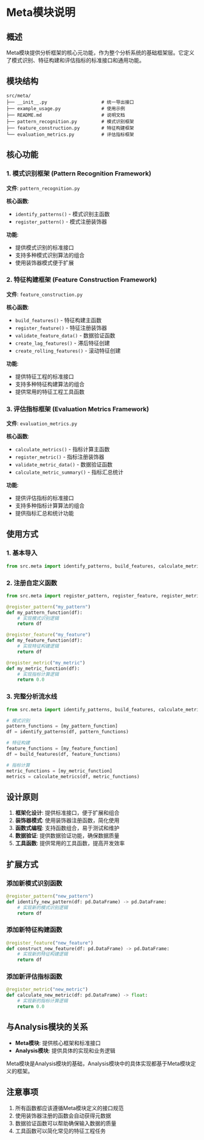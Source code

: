 # Meta模块说明

## 概述

Meta模块提供分析框架的核心元功能，作为整个分析系统的基础框架层。它定义了模式识别、特征构建和评估指标的标准接口和通用功能。

## 模块结构

```
src/meta/
├── __init__.py                    # 统一导出接口
├── example_usage.py               # 使用示例
├── README.md                      # 说明文档
├── pattern_recognition.py         # 模式识别框架
├── feature_construction.py        # 特征构建框架
└── evaluation_metrics.py          # 评估指标框架
```

## 核心功能

### 1. 模式识别框架 (Pattern Recognition Framework)

**文件**: `pattern_recognition.py`

**核心函数**:
- `identify_patterns()` - 模式识别主函数
- `register_pattern()` - 模式注册装饰器

**功能**:
- 提供模式识别的标准接口
- 支持多种模式识别算法的组合
- 使用装饰器模式便于扩展

### 2. 特征构建框架 (Feature Construction Framework)

**文件**: `feature_construction.py`

**核心函数**:
- `build_features()` - 特征构建主函数
- `register_feature()` - 特征注册装饰器
- `validate_feature_data()` - 数据验证函数
- `create_lag_features()` - 滞后特征创建
- `create_rolling_features()` - 滚动特征创建

**功能**:
- 提供特征工程的标准接口
- 支持多种特征构建算法的组合
- 提供常用的特征工程工具函数

### 3. 评估指标框架 (Evaluation Metrics Framework)

**文件**: `evaluation_metrics.py`

**核心函数**:
- `calculate_metrics()` - 指标计算主函数
- `register_metric()` - 指标注册装饰器
- `validate_metric_data()` - 数据验证函数
- `calculate_metric_summary()` - 指标汇总统计

**功能**:
- 提供评估指标的标准接口
- 支持多种指标计算算法的组合
- 提供指标汇总和统计功能

## 使用方式

### 1. 基本导入

```python
from src.meta import identify_patterns, build_features, calculate_metrics
```

### 2. 注册自定义函数

```python
from src.meta import register_pattern, register_feature, register_metric

@register_pattern("my_pattern")
def my_pattern_function(df):
    # 实现模式识别逻辑
    return df

@register_feature("my_feature")
def my_feature_function(df):
    # 实现特征构建逻辑
    return df

@register_metric("my_metric")
def my_metric_function(df):
    # 实现指标计算逻辑
    return 0.0
```

### 3. 完整分析流水线

```python
from src.meta import identify_patterns, build_features, calculate_metrics

# 模式识别
pattern_functions = [my_pattern_function]
df = identify_patterns(df, pattern_functions)

# 特征构建
feature_functions = [my_feature_function]
df = build_features(df, feature_functions)

# 指标计算
metric_functions = [my_metric_function]
metrics = calculate_metrics(df, metric_functions)
```

## 设计原则

1. **框架化设计**: 提供标准接口，便于扩展和组合
2. **装饰器模式**: 使用装饰器注册函数，简化使用
3. **函数式编程**: 支持函数组合，易于测试和维护
4. **数据验证**: 提供数据验证功能，确保数据质量
5. **工具函数**: 提供常用的工具函数，提高开发效率

## 扩展方式

### 添加新模式识别函数

```python
@register_pattern("new_pattern")
def identify_new_pattern(df: pd.DataFrame) -> pd.DataFrame:
    # 实现新的模式识别逻辑
    return df
```

### 添加新特征构建函数

```python
@register_feature("new_feature")
def construct_new_feature(df: pd.DataFrame) -> pd.DataFrame:
    # 实现新的特征构建逻辑
    return df
```

### 添加新评估指标函数

```python
@register_metric("new_metric")
def calculate_new_metric(df: pd.DataFrame) -> float:
    # 实现新的指标计算逻辑
    return 0.0
```

## 与Analysis模块的关系

- **Meta模块**: 提供核心框架和标准接口
- **Analysis模块**: 提供具体的实现和业务逻辑

Meta模块是Analysis模块的基础，Analysis模块中的具体实现都基于Meta模块定义的框架。

## 注意事项

1. 所有函数都应该遵循Meta模块定义的接口规范
2. 使用装饰器注册的函数会自动获得元数据
3. 数据验证函数可以帮助确保输入数据的质量
4. 工具函数可以简化常见的特征工程任务
